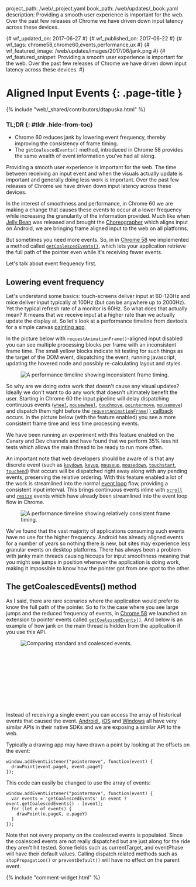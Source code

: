 project_path: /web/_project.yaml
book_path: /web/updates/_book.yaml
description: Providing a smooth user experience is important for the web. Over the past few releases of Chrome we have driven down input latency across these devices.

{# wf_updated_on: 2017-06-27 #}
{# wf_published_on: 2017-06-22 #}
{# wf_tags: chrome58,chrome60,events,performance,ux #}
{# wf_featured_image: /web/updates/images/2017/06/jank.png #}
{# wf_featured_snippet: Providing a smooth user experience is important for the web. Over the past few releases of Chrome we have driven down input latency across these devices. #}

# Aligned Input Events {: .page-title }

{% include "web/_shared/contributors/dtapuska.html" %}

### TL;DR {: #tldr .hide-from-toc}

+  Chrome 60 reduces jank by lowering event frequency, thereby improving the
   consistency of frame timing.
+  The `getCoalescedEvents()` method, introduced in Chrome 58 provides the same
   wealth of event information you've had all along.

Providing a smooth user experience is important for the web. The time between
receiving an input event and when the visuals actually update is important and
generally doing less work is important. Over the past few releases of Chrome we
have driven down input latency across these devices.

In the interest of smoothness and performance, in Chrome 60 we are making a
change that causes these events to occur at a lower frequency while increasing
the granularity of the information provided. Much like when [Jelly
Bean](https://developer.android.com/about/versions/jelly-bean.html) was released
and brought the
[Choreographer](https://developer.android.com/reference/android/view/Choreographer.html)
which aligns input on Android, we are bringing frame aligned input to the web
on all platforms.

But sometimes you need more events. So, in in
[Chrome 58](https://www.chromestatus.com/feature/5853451217010688) we implemented
a method called
[`getCoalescedEvents()`](https://w3c.github.io/pointerevents/extension.html), which
lets your application retrieve the full path of the pointer even while it's
receiving fewer events.

Let's talk about event frequency first.

## Lowering event frequency

Let's understand some basics: touch-screens deliver input at 60-120Hz and mice
deliver input typically at 100Hz (but can be anywhere up to 2000Hz). Yet the
typical refresh rate of a monitor is 60Hz. So what does that actually mean? It
means that we receive input at a higher rate than we actually update the display
at. So let's look at a performance timeline from devtools for a simple canvas
[painting app](https://rbyers.github.io/paint.html).

In the picture below with `requestAnimationFrame()`-aligned input disabled you
can see multiple processing blocks per frame with an inconsistent frame time.
The small  yellow blocks indicate hit testing for such things as the target of
the DOM event, dispatching the event, running javascript, updating the hovered
node and possibly re-calculating layout and styles.

<figure>
  <img src="/web/updates/images/2017/06/inconsistent-frame-timing.png"
       alt="A performance timeline showing inconsistent frame timing."/>
</figure>

So why are we doing extra work that doesn't cause any visual updates? Ideally we
don't want to do any work that doesn't ultimately benefit the user. Starting in
Chrome 60 the input pipeline will delay dispatching continuous events
([`wheel`](https://developer.mozilla.org/en/docs/Web/Events/wheel),
[`mousewheel`](https://developer.mozilla.org/en/docs/Web/Events/mousewheel),
[`touchmove`](https://developer.mozilla.org/en/docs/Web/Events/touchmove),
[`pointermove`](https://developer.mozilla.org/en/docs/Web/Events/pointermove),
[`mousemove`](https://developer.mozilla.org/en/docs/Web/Events/mousemove)) and
dispatch them right before the
[`requestAnimationFrame()` callback](https://developer.mozilla.org/en-US/docs/Web/API/window/requestAnimationFrame)
occurs. In the picture below (with the feature enabled) you see a more
consistent frame time and less time processing events.

We have been running an experiment with this feature enabled on the Canary and
Dev channels and have found that we perform 35% less hit tests which allows the
main thread to be ready to run more often.

An important note that web developers should be aware of is that any discrete
event (such as [`keydown`](https://developer.mozilla.org/en/docs/Web/Events/keydown),
[`keyup`](https://developer.mozilla.org/en/docs/Web/Events/keyup),
[`mouseup`](https://developer.mozilla.org/en/docs/Web/Events/mouseup),
[`mousedown`](https://developer.mozilla.org/en/docs/Web/Events/mousedown),
[`touchstart`](https://developer.mozilla.org/en/docs/Web/Events/touchstart),
[`touchend`](https://developer.mozilla.org/en/docs/Web/Events/touchend)) that
occurs will be dispatched right away along with any pending events, preserving
the relative ordering. With this feature enabled a lot of the work is
streamlined into the normal [event loop](https://github.com/atotic/event-loop)
flow, providing a consistent input interval. This brings continuous events
inline with [`scroll`](https://developer.mozilla.org/en-US/docs/Web/Events/scroll)
and [`resize`](https://developer.mozilla.org/en-US/docs/Web/Events/resize) events
which have already been streamlined into the event loop flow in Chrome.

<figure>
  <img src="/web/updates/images/2017/06/consistent-frame-timing.png"
       alt="A performance timeline showing relatively consistent frame timing."/>
</figure>

We've found that the vast majority of applications consuming such events have no
use for the higher frequency. Android has already aligned events for a number of
years so nothing there is new, but sites may experience less granular events on
desktop platforms. There has always been a problem with janky main threads
causing hiccups for input smoothness meaning that you might see jumps in
position whenever the application is doing work, making it impossible to know
how the pointer got from one spot to the other.

## The getCoalescedEvents() method

As I said, there are rare scenarios where the application would prefer to know
the full path of the pointer. So to fix the case where you see large jumps and
the reduced frequency of events, in [Chrome 58](https://www.chromestatus.com/feature/5853451217010688)
we launched an extension to pointer events called
[`getCoalescedEvents()`](https://w3c.github.io/pointerevents/extension.html). And
below is an example of how jank on the main thread is hidden from the
application if you use this API.

<figure>
  <img src="/web/updates/images/2017/06/standard-and-coalesced-events.png"
       alt="Comparing standard and coalesced events."/>
</figure>

<div class="video-wrapper-full-width">
  <iframe class="devsite-embedded-youtube-video" data-video-id="ihbhkXrfm4A"
          data-autohide="1" data-showinfo="0" frameborder="0" allowfullscreen>
  </iframe>
</div>
 
Instead of receiving a single event you can access the array of historical
events that caused the event.
[Android
](https://developer.android.com/reference/android/view/MotionEvent.html#getHistoricalX(int,%20int))
, [iOS](https://developer.apple.com/reference/uikit/uievent/1613808-coalescedtouchesfortouch)
and [Windows](https://msdn.microsoft.com/en-us/library/windows/desktop/hh454886(v=vs.85).aspx)
all have very similar APIs in their native SDKs and we are exposing a similar
API to the web.

Typically a drawing app may have drawn a point by looking at the offsets on the
event:

    window.addEventListener("pointermove", function(event) {
      drawPoint(event.pageX, event.pageY)
    });

This code can easily be changed to use the array of events:

    window.addEventListener("pointermove", function(event) {
      var events = 'getCoalescedEvents' in event ? event.getCoalescedEvents() : [event];
      for (let e of events) {
        drawPoint(e.pageX, e.pageY)
      }
    });

Note that not every property on the coalesced events is populated. Since the
coalesced events are not really dispatched but are just along for the ride they
aren't hit tested. Some fields such as currentTarget, and eventPhase will have
their default values. Calling dispatch related methods such as `stopPropagation()`
or `preventDefault()` will have no effect on the parent event.

{% include "comment-widget.html" %}
